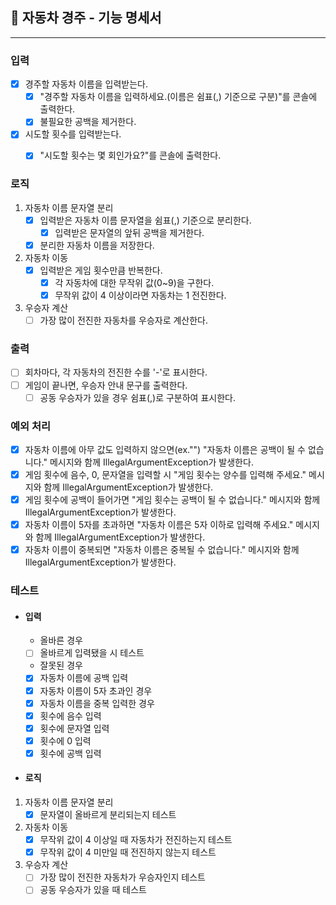 ## 🚗 자동차 경주 - 기능 명세서
***
### **입력**
- [X] 경주할 자동차 이름을 입력받는다.
  - [X] "경주할 자동차 이름을 입력하세요.(이름은 쉼표(,) 기준으로 구분)"를 콘솔에 출력한다.
  - [X] 불필요한 공백을 제거한다.
- [X] 시도할 횟수를 입력받는다.
  - [X] "시도할 횟수는 몇 회인가요?"를 콘솔에 출력한다.


### **로직**
1. 자동차 이름 문자열 분리
   - [X] 입력받은 자동차 이름 문자열을 쉼표(,) 기준으로 분리한다.
     - [X] 입력받은 문자열의 앞뒤 공백을 제거한다.
   - [X] 분리한 자동차 이름을 저장한다.

2. 자동차 이동
   - [X] 입력받은 게임 횟수만큼 반복한다.
     - [X] 각 자동차에 대한 무작위 값(0~9)을 구한다.
     - [X] 무작위 값이 4 이상이라면 자동차는 1 전진한다.

3. 우승자 계산
   - [ ] 가장 많이 전진한 자동차를 우승자로 계산한다.

### **출력**
- [ ] 회차마다, 각 자동차의 전진한 수를 '-'로 표시한다.
- [ ] 게임이 끝나면, 우승자 안내 문구를 출력한다.
  - [ ] 공동 우승자가 있을 경우 쉼표(,)로 구분하여 표시한다.

### **예외 처리**
- [X] 자동차 이름에 아무 값도 입력하지 않으면(ex."") "자동차 이름은 공백이 될 수 없습니다." 메시지와 함께 IllegalArgumentException가 발생한다.
- [X] 게임 횟수에 음수, 0, 문자열을 입력할 시 "게임 횟수는 양수를 입력해 주세요." 메시지와 함께 IllegalArgumentException가 발생한다.
- [X] 게임 횟수에 공백이 들어가면 "게임 횟수는 공백이 될 수 없습니다." 메시지와 함께 IllegalArgumentException가 발생한다.
- [X] 자동차 이름이 5자를 초과하면 "자동차 이름은 5자 이하로 입력해 주세요." 메시지와 함께 IllegalArgumentException가 발생한다.
- [X] 자동차 이름이 중복되면 "자동차 이름은 중복될 수 없습니다." 메시지와 함께 IllegalArgumentException가 발생한다.

### **테스트**
- #### 입력
  - 올바른 경우
  - [ ] 올바르게 입력됐을 시 테스트
  - 잘못된 경우
  - [X] 자동차 이름에 공백 입력
  - [X] 자동차 이름이 5자 초과인 경우
  - [X] 자동차 이름을 중복 입력한 경우
  - [X] 횟수에 음수 입력
  - [X] 횟수에 문자열 입력
  - [X] 횟수에 0 입력
  - [X] 횟수에 공백 입력

- #### 로직
1. 자동차 이름 문자열 분리
   - [X]  문자열이 올바르게 분리되는지 테스트
2. 자동차 이동
   - [X] 무작위 값이 4 이상일 때 자동차가 전진하는지 테스트
   - [X] 무작위 값이 4 미만일 때 전진하지 않는지 테스트
3. 우승자 계산
   - [ ] 가장 많이 전진한 자동차가 우승자인지 테스트
   - [ ] 공동 우승자가 있을 때 테스트
